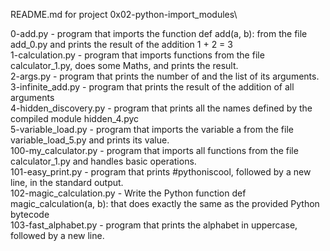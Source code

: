 README.md for project 0x02-python-import_modules\

0-add.py - program that imports the function def add(a, b): from the file add_0.py and prints the result of the addition 1 + 2 = 3\
1-calculation.py - program that imports functions from the file calculator_1.py, does some Maths, and prints the result.\
2-args.py - program that prints the number of and the list of its arguments.\
3-infinite_add.py - program that prints the result of the addition of all arguments\
4-hidden_discovery.py - program that prints all the names defined by the compiled module hidden_4.pyc\
5-variable_load.py - program that imports the variable a from the file variable_load_5.py and prints its value.\
100-my_calculator.py - program that imports all functions from the file calculator_1.py and handles basic operations.\
101-easy_print.py - program that prints #pythoniscool, followed by a new line, in the standard output.\
102-magic_calculation.py - Write the Python function def magic_calculation(a, b): that does exactly the same as the provided Python bytecode\
103-fast_alphabet.py - program that prints the alphabet in uppercase, followed by a new line.